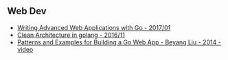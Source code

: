 ## Web Dev
  - [Writing Advanced Web Applications with Go - 2017/01](http://www.jtolds.com/writing/2017/01/writing-advanced-web-applications-with-go/)
  - [Clean Architecture in golang - 2016/11](https://speakerdeck.com//mlimaloureiro/clean-architecture-in-golang)
  - [Patterns and Examples for Building a Go Web App - Beyang Liu - 2014 - video](https://www.youtube.com/watch?v=7zYXhhrRn2E)
